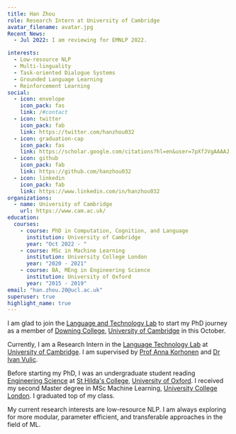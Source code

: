 ```yaml
---
title: Han Zhou
role: Research Intern at University of Cambridge
avatar_filename: avatar.jpg
Recent News:
  - Jul 2022: I am reviewing for EMNLP 2022.

interests:
  - Low-resource NLP
  - Multi-linguality
  - Task-oriented Dialogue Systems
  - Grounded Language Learning
  - Reinforcement Learning
social:
  - icon: envelope
    icon_pack: fas
    link: /#contact
  - icon: twitter
    icon_pack: fab
    link: https://twitter.com/hanzhou032
  - icon: graduation-cap
    icon_pack: fas
    link: https://scholar.google.com/citations?hl=en&user=7pXfJVgAAAAJ
  - icon: github
    icon_pack: fab
    link: https://github.com/hanzhou032
  - icon: linkedin
    icon_pack: fab
    link: https://www.linkedin.com/in/hanzhou032
organizations:
  - name: University of Cambridge
    url: https://www.cam.ac.uk/
education:
  courses:
    - course: PhD in Computation, Cognition, and Language
      institution: University of Cambridge
      year: "Oct 2022 - "
    - course: MSc in Machine Learning
      institution: University College London
      year: "2020 - 2021"
    - course: BA, MEng in Engineering Science
      institution: University of Oxford
      year: "2015 - 2019"
email: "han.zhou.20@ucl.ac.uk"
superuser: true
highlight_name: true
---
```

I am glad to join the [Language and Technology Lab](https://ltl.mmll.cam.ac.uk/) to start my PhD journey as a member of [Downing College](https://www.dow.cam.ac.uk/), [University of Cambridge](https://www.cam.ac.uk/) in this October.

Currently, I am a Research Intern in the [Language Technology Lab](https://ltl.mmll.cam.ac.uk/) at [University of Cambridge](https://www.cam.ac.uk/). I am supervised by [Prof Anna Korhonen](https://sites.google.com/site/annakorhonen/) and [Dr Ivan Vulic](https://sites.google.com/site/ivanvulic/).

Before starting my PhD, I was an undergraduate student reading [Engineering Science](https://eng.ox.ac.uk/) at [St Hilda's College](https://www.st-hildas.ox.ac.uk/), [University of Oxford](https://www.ox.ac.uk/). I received my second Master degree in MSc Machine Learning, [University College London](https://www.ucl.ac.uk/). I graduated top of my class.

My current research interests are low-resource NLP. I am always exploring for more modular, parameter efficient, and transferable approaches in the field of ML. 

